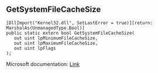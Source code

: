 ## GetSystemFileCacheSize

```
[DllImport("Kernel32.dll", SetLastError = true)][return: MarshalAs(UnmanagedType.Bool)]
public static extern bool GetSystemFileCacheSize(
   out uint lpMinimumFileCacheSize,
   out uint lpMaximumFileCacheSize,
   out uint lpFlags
);
```

Microsoft documentation: [Link](https://learn.microsoft.com/en-us/windows/win32/api/memoryapi/nf-memoryapi-getsystemfilecachesize)
